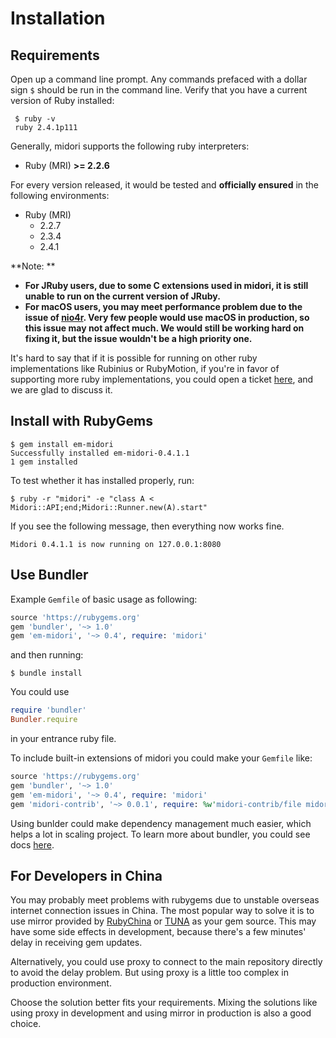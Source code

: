 # Installation

## Requirements

Open up a command line prompt. Any commands prefaced with a dollar sign `$` should be run in the command line. Verify that you have a current version of Ruby installed:

```
 $ ruby -v
 ruby 2.4.1p111
```

Generally, midori supports the following ruby interpreters:

- Ruby (MRI) **>= 2.2.6**

 For every version released, it would be tested and **officially ensured** in the following environments:

- Ruby (MRI)
  - 2.2.7
  - 2.3.4
  - 2.4.1

**Note: **

- **For JRuby users, due to some C extensions used in midori, it is still unable to run on the current version of JRuby.**
- **For macOS users, you may meet performance problem due to the issue of [nio4r](https://github.com/socketry/nio4r/issues/125). Very few people would use macOS in production, so this issue may not affect much. We would still be working hard on fixing it, but the issue wouldn't be a high priority one.**

It's hard to say that if it is possible for running on other ruby implementations like Rubinius or RubyMotion, if you're in favor of supporting more ruby implementations, you could open a ticket [here](https://github.com/heckpsi-lab/em-midori/issues), and we are glad to discuss it.

## Install with RubyGems

```
$ gem install em-midori
Successfully installed em-midori-0.4.1.1
1 gem installed
```

To test whether it has installed properly, run:

```
$ ruby -r "midori" -e "class A < Midori::API;end;Midori::Runner.new(A).start"
```

If you see the following message, then everything now works fine.

```
Midori 0.4.1.1 is now running on 127.0.0.1:8080
```

## Use Bundler

Example `Gemfile` of basic usage as following:

```ruby
source 'https://rubygems.org'
gem 'bundler', '~> 1.0'
gem 'em-midori', '~> 0.4', require: 'midori'
```

and then running:

```
$ bundle install
```

You could use

```ruby
require 'bundler'
Bundler.require
```

in your entrance ruby file.

To include built-in extensions of midori you could make your `Gemfile` like:

```ruby
source 'https://rubygems.org'
gem 'bundler', '~> 1.0'
gem 'em-midori', '~> 0.4', require: 'midori'
gem 'midori-contrib', '~> 0.0.1', require: %w'midori-contrib/file midori-contrib/sequel/mysql2'
```

Using bunlder could make dependency management much easier, which helps a lot in scaling project. To learn more about bundler, you could see docs [here](http://bundler.io/docs.html). 

## For Developers in China

You may probably meet problems with rubygems due to unstable overseas internet connection issues in China. The most popular way to solve it is to use mirror provided by [RubyChina](https://gems.ruby-china.org/) or [TUNA](https://mirror.tuna.tsinghua.edu.cn/help/rubygems/) as your gem source. This may have some side effects in development, because there's a few minutes' delay in receiving gem updates.

Alternatively, you could use proxy to connect to the main repository directly to avoid the delay problem. But using proxy is a little too complex in production environment.

Choose the solution better fits your requirements. Mixing the solutions like using proxy in development and using mirror in production is also a good choice.

